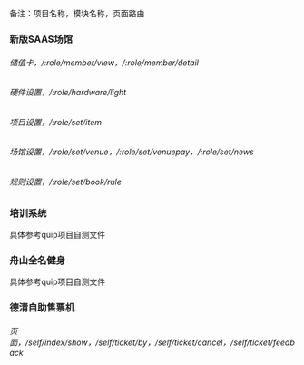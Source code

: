 备注：项目名称，模块名称，页面路由

### 新版SAAS场馆
###### 储值卡，/:role/member/view，/:role/member/detail
###### 硬件设置，/:role/hardware/light
###### 项目设置，/:role/set/item
###### 场馆设置，/:role/set/venue，/:role/set/venuepay，/:role/set/news
###### 规则设置，/:role/set/book/rule

### 培训系统
具体参考quip项目自测文件
### 舟山全名健身
具体参考quip项目自测文件
### 德清自助售票机
###### 页面，/self/index/show，/self/ticket/by，/self/ticket/cancel，/self/ticket/feedback
